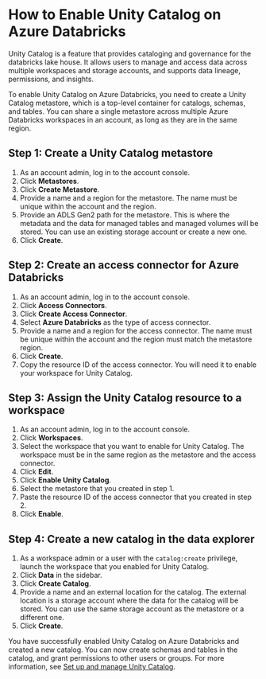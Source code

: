 # How to Enable Unity Catalog on Azure Databricks

Unity Catalog is a feature that provides cataloging and governance for the databricks lake house. It allows users to manage and access data across multiple workspaces and storage accounts, and supports data lineage, permissions, and insights.

To enable Unity Catalog on Azure Databricks, you need to create a Unity Catalog metastore, which is a top-level container for catalogs, schemas, and tables. You can share a single metastore across multiple Azure Databricks workspaces in an account, as long as they are in the same region.

## Step 1: Create a Unity Catalog metastore

1. As an account admin, log in to the account console.
2. Click **Metastores**.
3. Click **Create Metastore**.
4. Provide a name and a region for the metastore. The name must be unique within the account and the region.
5. Provide an ADLS Gen2 path for the metastore. This is where the metadata and the data for managed tables and managed volumes will be stored. You can use an existing storage account or create a new one.
6. Click **Create**.

## Step 2: Create an access connector for Azure Databricks

1. As an account admin, log in to the account console.
2. Click **Access Connectors**.
3. Click **Create Access Connector**.
4. Select **Azure Databricks** as the type of access connector.
5. Provide a name and a region for the access connector. The name must be unique within the account and the region must match the metastore region.
6. Click **Create**.
7. Copy the resource ID of the access connector. You will need it to enable your workspace for Unity Catalog.

## Step 3: Assign the Unity Catalog resource to a workspace

1. As an account admin, log in to the account console.
2. Click **Workspaces**.
3. Select the workspace that you want to enable for Unity Catalog. The workspace must be in the same region as the metastore and the access connector.
4. Click **Edit**.
5. Click **Enable Unity Catalog**.
6. Select the metastore that you created in step 1.
7. Paste the resource ID of the access connector that you created in step 2.
8. Click **Enable**.

## Step 4: Create a new catalog in the data explorer

1. As a workspace admin or a user with the `catalog:create` privilege, launch the workspace that you enabled for Unity Catalog.
2. Click **Data** in the sidebar.
3. Click **Create Catalog**.
4. Provide a name and an external location for the catalog. The external location is a storage account where the data for the catalog will be stored. You can use the same storage account as the metastore or a different one.
5. Click **Create**.

You have successfully enabled Unity Catalog on Azure Databricks and created a new catalog. You can now create schemas and tables in the catalog, and grant permissions to other users or groups. For more information, see [Set up and manage Unity Catalog](https://learn.microsoft.com/en-us/azure/databricks/data-governance/unity-catalog/create-metastore).
